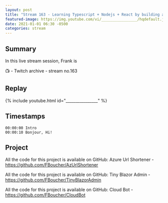 ```yaml
---
layout: post
title: "Stream 163 - Learning Typescript + Nodejs + React by building a trivia game"
featured-image: https://img.youtube.com/vi/________________/hqdefault.jpg
date: 2021-01-01 06:30 -0500
categories: stream
---
```


## Summary

In this live stream session, Frank is 

📺 - Twitch archive - stream no.163

## Replay

{% include youtube.html id="________________" %}
<br/><!--more-->


## Timestamps

    00:00:00 Intro
    00:00:10 Bonjour, Hi!


Project
-------

All the code for this project is available on GitHub: Azure Url Shortener - https://github.com/FBoucher/AzUrlShortener

All the code for this project is available on GitHub: Tiny Blazor Admin - https://github.com/FBoucher/TinyBlazorAdmin

All the code for this project is available on GitHub: Cloud Bot - https://github.com/FBoucher/CloudBot

